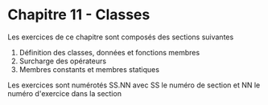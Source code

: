 # Chapitre 11 - Classes

Les exercices de ce chapitre sont composés des sections suivantes 
 
1. Définition des classes, données et fonctions membres
2. Surcharge des opérateurs
3. Membres constants et membres statiques

Les exercices sont numérotés SS.NN avec SS le numéro de section et NN le numéro d'exercice dans la section